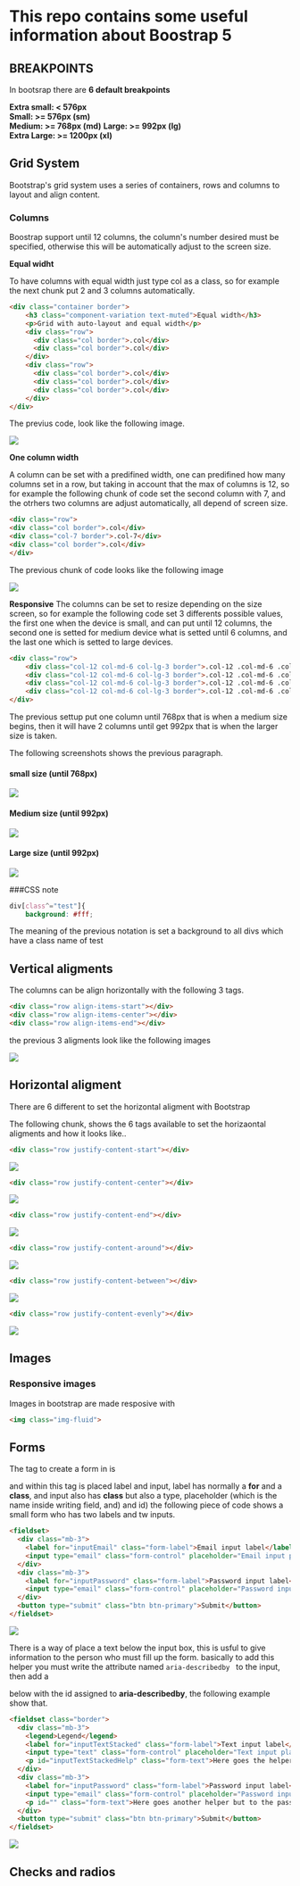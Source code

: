 # This repo contains some useful information about Boostrap 5 

## BREAKPOINTS

In bootsrap there are **6 default breakpoints**  

**Extra small: < 576px**  
**Small: >= 576px (sm)**  
**Medium: >= 768px (md)**
**Large: >= 992px (lg)**  
**Extra Large: >= 1200px (xl)**  

## Grid System

Bootstrap's grid system uses a series of containers, rows and columns to layout and align content.

### Columns

Boostrap support until 12 columns, the column's number desired must be specified, otherwise this will be automatically adjust to the screen size.

**Equal widht**  

To have columns with equal width just type col as a class, so for example the next chunk put 2 and 3 columns automatically.

```html
<div class="container border">
    <h3 class="component-variation text-muted">Equal width</h3>
    <p>Grid with auto-layout and equal width</p>
    <div class="row">
      <div class="col border">.col</div>
      <div class="col border">.col</div>
    </div>
    <div class="row">
      <div class="col border">.col</div>
      <div class="col border">.col</div>
      <div class="col border">.col</div>
    </div>
</div>     
```

The previus code, look like the following image.


![](./img/notes/equalCol.JPG)


**One column width**

A column can be set with a predifined width, one can predifined how many columns set in a row, but taking in account that the max of columns is 12, so for example the following chunk of code set the second column with 7, and the otrhers two columns are adjust automatically, all depend of screen size.

```html
<div class="row">
<div class="col border">.col</div>
<div class="col-7 border">.col-7</div>
<div class="col border">.col</div>
</div>

```
The previous chunk of code looks like the following image

![](./img/notes/setWidth.JPG)


**Responsive**
The columns can be set to resize depending on the size screen, so for example the following code set 3 differents possible values, the first one when the device is small, and can put until 12 columns, the second one is setted for medium device what is setted until 6 columns, and the last one which is setted to large devices.

```html
<div class="row">
    <div class="col-12 col-md-6 col-lg-3 border">.col-12 .col-md-6 .col-lg-3</div>
    <div class="col-12 col-md-6 col-lg-3 border">.col-12 .col-md-6 .col-lg-3</div>
    <div class="col-12 col-md-6 col-lg-3 border">.col-12 .col-md-6 .col-lg-3</div>
    <div class="col-12 col-md-6 col-lg-3 border">.col-12 .col-md-6 .col-lg-3</div>
</div>

```
The previous settup put one column until 768px that is when a medium size begins, then it will have 2 columns until get 992px that is when the larger size is taken.

The following screenshots shows the previous paragraph.

#### small size (until 768px)


![](./img/notes/smallResp.JPG)

#### Medium size (until 992px)

![](./img/notes/mediumResp.JPG)

#### Large size (until 992px)

![](./img/notes/largeResp.JPG)

###CSS note

```css
div[class^="test"]{
    background: #fff;
```
The meaning of the previous notation is set a background to all divs which have a class name of test

## Vertical aligments

The columns can be align horizontally with the following 3 tags.

```html
<div class="row align-items-start"></div>
<div class="row align-items-center"></div>
<div class="row align-items-end"></div>
```

the previous 3 aligments look like the following images

![](./img/notes/verticalAlig.JPG)

## Horizontal aligment

There are 6 different to set the horizontal aligment with Bootstrap

The following chunk, shows the 6 tags available to set the horizaontal aligments and how it looks like..

```html
<div class="row justify-content-start"></div>
```
![](./img/notes/horizontal.JPG)


```html
<div class="row justify-content-center"></div>
```
![](./img/notes/center.JPG)

```html
<div class="row justify-content-end"></div>
```
![](./img/notes/end.JPG)

```html
<div class="row justify-content-around"></div>
```
![](./img/notes/around.JPG)

```html
<div class="row justify-content-between"></div>
```
![](./img/notes/between.JPG)

```html
<div class="row justify-content-evenly"></div>
```
![](./img/notes/evenly.JPG)

## Images

### Responsive images

Images in bootstrap are made resposive with  

``` html
<img class="img-fluid">
```

## Forms

The tag to create a form in is <form> and within this tag is placed label and input, label has normally a **for** and a **class**, and input also has **class** but also a type, placeholder (which is the name inside writing field, and) and id) the following piece of code shows a small form who has two labels and tw inputs.


```html
<fieldset>
  <div class="mb-3">
    <label for="inputEmail" class="form-label">Email input label</label>
    <input type="email" class="form-control" placeholder="Email input placeholder" id="inputEmail">
  </div>
  <div class="mb-3">
    <label for="inputPassword" class="form-label">Password input label</label>
    <input type="email" class="form-control" placeholder="Password input placeholder" id="inputPassword">
  </div>
  <button type="submit" class="btn btn-primary">Submit</button>
</fieldset>

```
![](./img/notes/fieldset.JPG)

There is a way of place a text below the input box, this is usful to give information to the person who must fill up the form. basically to add this helper you must write the attribute named `aria-describedby `  to the input, then add a <p> below with the id assigned to **aria-describedby**, the following example show that.


```html
<fieldset class="border">
  <div class="mb-3">
    <legend>Legend</legend>
    <label for="inputTextStacked" class="form-label">Text input label</label>
    <input type="text" class="form-control" placeholder="Text input placeholder" id="inputTextStacked" aria-describedby="inputTextStackedHelp">
    <p id="inputTextStackedHelp" class="form-text">Here goes the helper to fill the input</p>
  </div>
  <div class="mb-3">
    <label for="inputPassword" class="form-label">Password input label</label>
    <input type="email" class="form-control" placeholder="Password input placeholder" id="inputPassword" aria-describedby="inputPasswordHelper">
    <p id="" class="form-text">Here goes another helper but to the password</p>
  </div>
  <button type="submit" class="btn btn-primary">Submit</button>
</fieldset>

```

![](./img/notes/helper.png)


## Checks and radios
